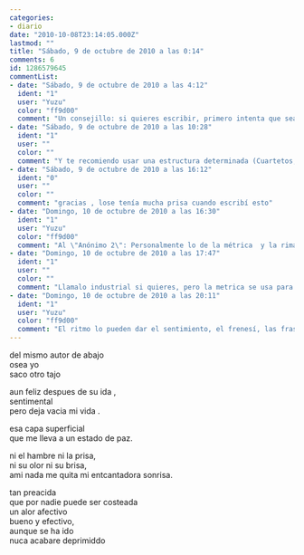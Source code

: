 ```yaml
---
categories:
- diario
date: "2010-10-08T23:14:05.000Z"
lastmod: ""
title: "Sábado, 9 de octubre de 2010 a las 0:14"
comments: 6
id: 1286579645
commentList:
- date: "Sábado, 9 de octubre de 2010 a las 4:12"
  ident: "1"
  user: "Yuzu"
  color: "ff9d00"
  comment: "Un consejillo: si quieres escribir, primero intenta que sea gramaticalmente correcto y cuida las faltas. Es la base de todo escritor que se precie, sea cual sea su calidad de \"narración\". Si te falla la base malamente vas a conseguir nada ;)"
- date: "Sábado, 9 de octubre de 2010 a las 10:28"
  ident: "1"
  user: ""
  color: ""
  comment: "Y te recomiendo usar una estructura determinada (Cuartetos, tercetos, redondillas... ) le da mucho ritmo a la poesia. Para empezar puedes probar a escribir sonetos aver que tal"
- date: "Sábado, 9 de octubre de 2010 a las 16:12"
  ident: "0"
  user: ""
  color: ""
  comment: "gracias , lose tenía mucha prisa cuando escribí esto"
- date: "Domingo, 10 de octubre de 2010 a las 16:30"
  ident: "1"
  user: "Yuzu"
  color: "ff9d00"
  comment: "Al \"Anónimo 2\": Personalmente lo de la métrica  y la rima me parece puramente industrial y a mi no me gusta. Pero para gustos. :)"
- date: "Domingo, 10 de octubre de 2010 a las 17:47"
  ident: "1"
  user: ""
  color: ""
  comment: "Llamalo industrial si quieres, pero la metrica se usa para dar ritmo a un poema. No solo por escribir lineas cortas que de vez en cuando riman haces un poema"
- date: "Domingo, 10 de octubre de 2010 a las 20:11"
  ident: "1"
  user: "Yuzu"
  color: "ff9d00"
  comment: "El ritmo lo pueden dar el sentimiento, el frenesí, las frases inacabadas... y yo jamás rimo mis poemas. No me gusta leer rimas, no salen de forma natural. Aunque reconozco todo el trabajo que llevan detrás."
---
```


del mismo autor de abajo  
osea yo   
saco otro tajo  
  
aun feliz despues de su ida ,   
sentimental   
pero deja vacia mi vida .  
  
esa capa superficial  
que me lleva a un estado de paz.  
  
ni el hambre ni la prisa,  
ni su olor ni su brisa,   
ami nada me quita mi entcantadora sonrisa.  
  
tan preacida   
que por nadie puede ser costeada  
un alor afectivo  
bueno y efectivo,  
aunque se ha ido   
nuca acabare deprimiddo